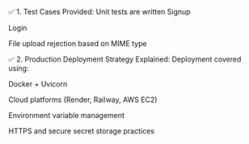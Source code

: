 ✅ 1. Test Cases Provided:
Unit tests are written 
Signup

Login

File upload rejection based on MIME type

✅ 2. Production Deployment Strategy Explained:
Deployment covered using:

Docker + Uvicorn

Cloud platforms (Render, Railway, AWS EC2)

Environment variable management

HTTPS and secure secret storage practices
